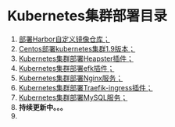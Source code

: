 # Kubernetes集群部署目录

1. [部署Harbor自定义镜像仓库；](harbor/README.md)
2. [Centos部署kubernetes集群1.9版本；](kubernetes-dashboard/README.md)
3. [Kubernetes集群部署Heapster插件；](heapster/README.md)
4. [Kubernetes集群部署efk插件；](efk/README.md)
5. [Kubernetes集群部署Nginx服务；](nginx/README.md)
6. [Kubernetes集群部署Traefik-ingress插件；](traefik-ingress/README.md)
7. [Kubernetes集群部署MySQL服务；](mysql/README.md)
8. **持续更新中。。。**​
9. ​

